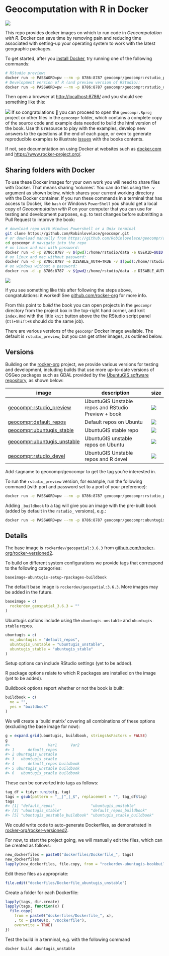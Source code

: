 
<!-- README.md is generated from README.Rmd. Please edit that file -->

# Geocomputation with R in Docker

<!-- badges: start -->
[![](https://img.shields.io/docker/pulls/geocompr/geocompr.svg)](https://hub.docker.com/r/geocompr/geocompr:)
<!-- badges: end -->

This repo provides docker images on which to run code in *Geocomputation
with R*. Docker can save time by removing pain and reducing time
associated with setting-up your operating system to work with the latest
geographic packages.

To get started, after you [install
Docker](https://docs.docker.com/get-docker/), try running one of the
following commands:

``` bash
# RStudio preview:
docker run -e PASSWORD=pw --rm -p 8786:8787 geocompr/geocompr:rstudio_preview
# Development version of R (and preview version of RStudio):
docker run -e PASSWORD=pw --rm -p 8786:8787 geocompr/geocompr:rstudio_devel
```

Then open a browser at <http://localhost:8786/> and you should see
something like this:

![](https://user-images.githubusercontent.com/1825120/79639334-33eb9f00-8183-11ea-8358-588fe17afe25.png)
If so congratulations 🎉 you can proceed to open the `geocompr.Rproj`
project or other files in the `geocompr` folder, which contains a
complete copy of the source code and example data needed to build the
html version of the book. Use this resource to play with the examples,
develop new answers to the questions at the end of each page, or even to
generate reproducible examples to illustrate
[issues](https://github.com/Robinlovelace/geocompr/issues) with the
books contents.

If not, see documentation on using Docker at websites such as
[docker.com](https://docs.docker.com/get-started/) and
<https://www.rocker-project.org/>.

## Sharing folders with Docker

To use these Docker images for your own work you will need to share
files with Docker. That means sharing ‘volumes’. You can do this using
the `-v` argument as shown below, which shares your current working
directory with the Docker container. If you run these commands in a
terminal that has access to Docker, like `bash` or Windows `PowerShell`
you should get a local copy of *Geocomputation with R* on your computer
that you can use for testing and development purposes, e.g. to test
changes before submitting a Pull Request to improve the book:

``` bash
# download repo with Windows Powershell or a Unix terminal
git clone https://github.com/Robinlovelace/geocompr.git 
# or download manually from https://github.com/Robinlovelace/geocompr/archive/master.zip
cd geocompr # navigate into the repo
# on linux and mac with password:
docker run -d -p 8786:8787 -v $(pwd):/home/rstudio/data -e USERID=$UID -e PASSWORD=pw geocompr/geocompr
# on linux and mac without password:
docker run -d -p 8786:8787 -e DISABLE_AUTH=TRUE -v $(pwd):/home/rstudio/geocompr  geocompr/geocompr
# on windows without a password:
docker run -d -p 8786:8787 -v ${pwd}:/home/rstudio/data -e DISABLE_AUTH=TRUE robinlovelace/geocompr
```

![](https://user-images.githubusercontent.com/1825120/39538109-9b50e7ac-4e33-11e8-93b3-e00e95a79294.png)

If you see something like this after following the steps above,
congratulations: it worked\! See
[github.com/rocker-org](https://github.com/rocker-org/rocker/wiki/Using-the-RStudio-image#running-rstudio-server)
for more info.

From this point to *build* the book you can open projects in the
`geocompr` directory from the project box in the top-right hand corner,
and knit `index.Rmd` with the little `knit` button above the the RStudio
script panel (`Ctl+Shift+B` should do the same job).

There are various versions of the `geocompr` Docker image available. The
default is `rstudio_preview`, but you can get other images, as outlined
below.

## Versions

Building on the
[rocker-org](https://github.com/rocker-org/rocker-versioned/blob/master/README.md)
project, we provide various versions for testing and development,
including builds that use more up-to-date versions of OSGeo packages
such as GDAL provided by the [UbuntuGIS software
repository](https://wiki.ubuntu.com/UbuntuGIS), as shown below:

| image                                                                      | description                                         | size                                                                               |
| -------------------------------------------------------------------------- | --------------------------------------------------- | ---------------------------------------------------------------------------------- |
| [geocompr:rstudio\_preview](https://hub.docker.com/r/geocompr/geocompr)    | UbuntuGIS Unstable repos and RStudio Preview + book | ![](https://img.shields.io/docker/image-size/geocompr/geocompr/rstudio_preview)    |
| [geocompr:default\_repos](https://hub.docker.com/r/geocompr/geocompr)      | Default repos on Ubuntu                             | ![](https://img.shields.io/docker/image-size/geocompr/geocompr/default_repos)      |
| [geocompr:ubuntugis\_stable](https://hub.docker.com/r/geocompr/geocompr)   | UbuntuGIS stable repo                               | ![](https://img.shields.io/docker/image-size/geocompr/geocompr/ubuntugis_stable)   |
| [geocompr:ubuntugis\_unstable](https://hub.docker.com/r/geocompr/geocompr) | UbuntuGIS unstable repos on Ubuntu                  | ![](https://img.shields.io/docker/image-size/geocompr/geocompr/ubuntugis_unstable) |
| [geocompr:rstudio\_devel](https://hub.docker.com/r/geocompr/geocompr)      | UbuntuGIS Unstable repos and R devel                | ![](https://img.shields.io/docker/image-size/geocompr/geocompr/rstudio_devel)      |

Add :tagname to geocompr/geocompr to get the tag you’re interested in.

To run the `rstudio_preview` version, for example, run the following
command (with port and password set to a port of your preference):

``` bash
docker run -e PASSWORD=pw --rm -p 8786:8787 geocompr/geocompr:rstudio_preview
```

Adding `_buildbook` to a tag will give you an image with the pre-built
book (added by default in the `rstudio_` versions), e.g.:

``` bash
docker run -e PASSWORD=pw --rm -p 8786:8787 geocompr/geocompr:ubuntugis_unstable_buildbook
```

## Details

The base image is `rockerdev/geospatial:3.6.3` from
[github.com/rocker-org/rocker-versioned2](https://github.com/rocker-org/rocker-versioned2/blob/master/dockerfiles/Dockerfile_geospatial_3.6.3).

To build on different system configurations we provide tags that
correspond to the following categories:

`baseimage-ubuntugis-setup-rpackages-buildbook`

The default base image is `rockerdev/geospatial:3.6.3`. More images may
be added in the future.

``` r
baseimage = c(
  rockerdev_geospatial_3.6.3 = ""
)
```

Ubuntugis options include using the `ubuntugis-unstable` and
`ubuntugis-stable` repos.

``` r
ubuntugis = c(
  no_ubuntugis = "default_repos",
  ubuntugis_unstable = "ubuntugis_unstable",
  ubuntugis_stable = "ubuntugis_stable"
)
```

Setup options can include RStudio settings (yet to be added).

R package options relate to which R packages are installed on the image
(yet to be added).

Buildbook options report whether or not the book is built:

``` r
buildbook = c(
  no = "",
  yes = "buildbook"
)
```

We will create a ‘build matrix’ covering all combinations of these
options (excluding the base image for now):

``` r
g = expand.grid(ubuntugis, buildbook, stringsAsFactors = FALSE)
g
#>                 Var1      Var2
#> 1      default_repos          
#> 2 ubuntugis_unstable          
#> 3   ubuntugis_stable          
#> 4      default_repos buildbook
#> 5 ubuntugis_unstable buildbook
#> 6   ubuntugis_stable buildbook
```

These can be converted into tags as follows:

``` r
tag_df = tidyr::unite(g, tag)
tags = gsub(pattern = "__|^_|_$", replacement = "", tag_df$tag)
tags
#> [1] "default_repos"                "ubuntugis_unstable"          
#> [3] "ubuntugis_stable"             "default_repos_buildbook"     
#> [5] "ubuntugis_unstable_buildbook" "ubuntugis_stable_buildbook"
```

We could write code to auto-generate Dockerfiles, as demonstrated in
[rocker-org/rocker-versioned2](https://github.com/rocker-org/rocker-versioned2).

For now, to start the project going, we will manually edit the files,
which can be created as follows:

``` r
new_dockerfiles = paste0("dockerfiles/Dockerfile_", tags)
new_dockerfiles
lapply(new_dockerfiles, file.copy, from = "rockerdev-ubuntugis-bookbuild/Dockerfile", TRUE)
```

Edit these files as appropriate:

``` r
file.edit("dockerfiles/Dockerfile_ubuntugis_unstable")
```

Create a folder for each Dockerfile:

``` r
lapply(tags, dir.create)
lapply(tags, function(x) {
  file.copy(
    from = paste0("dockerfiles/Dockerfile_", x),
    , to = paste0(x, "/Dockerfile"),
    overwrite = TRUE)
})
```

Test the build in a terminal, e.g. with the following command

``` bash
docker build ubuntugis_unstable
```
